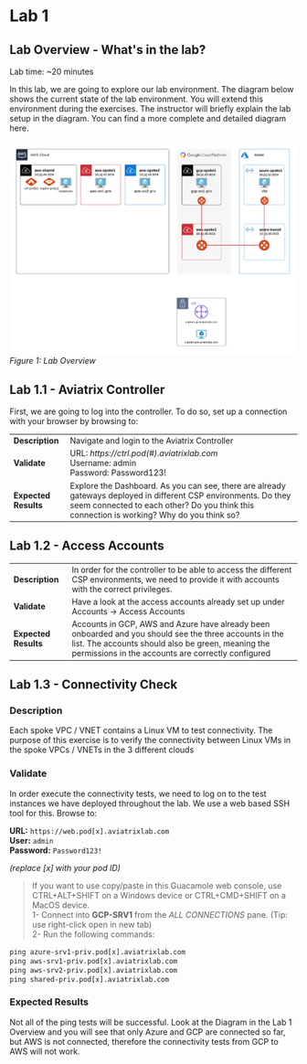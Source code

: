 # Lab 1

## Lab Overview - What's in the lab?
Lab time: ~20 minutes

In this lab, we are going to explore our lab environment. The diagram below shows the current state of the lab environment. You will extend this environment during the exercises. The instructor will briefly explain the lab setup in the diagram. You can find a more complete and detailed diagram here.

![Lab Overview](../images/lab-before.png)  
_Figure 1: Lab Overview_

## Lab 1.1 - Aviatrix Controller

First, we are going to log into the controller. To do so, set up a connection with your browser by browsing to:

<table>
  <tr>
    <td><b>Description</b></td>
    <td>Navigate and login to the Aviatrix Controller</td>
  </tr>
  <tr>
    <td><b>Validate</b></td>
    <td>URL:  <i>https://ctrl.pod(#).aviatrixlab.com</i><br>Username:  admin<br>Password:  Password123!</td>
  </tr>
  <tr>
    <td><b>Expected Results</b></td>
    <td>Explore the Dashboard. As you can see, there are already gateways deployed in different CSP environments. Do they seem connected to each other? Do you think this connection is working? Why do you think so?</td>
  </tr>
</table>

## Lab 1.2 - Access Accounts

<table>
  <tr>
    <td><b>Description</b></td>
    <td>In order for the controller to be able to access the different CSP environments, we need to provide it with accounts with the correct privileges.</td>
  </tr>
  <tr>
    <td><b>Validate</b></td>
    <td>Have a look at the access accounts already set up under Accounts -> Access Accounts</td>
  </tr>
  <tr>
    <td><b>Expected Results</b></td>
    <td>Accounts in GCP, AWS and Azure have already been onboarded and you should see the three accounts in the list.  The accounts should also be green, meaning the permissions in the accounts are correctly configured</td>
  </tr>
</table>

## Lab 1.3 - Connectivity Check

### Description
Each spoke VPC / VNET contains a Linux VM to test connectivity.  The purpose of this exercise is to verify the connectivity between Linux VMs in the spoke VPCs / VNETs in the 3 different clouds
### Validate
In order execute the connectivity tests, we need to log on to the test instances we have deployed throughout the lab. We use a web based SSH tool for this. Browse to:  
  
**URL:** ```https://web.pod[x].aviatrixlab.com```  
**User:** ```admin```  
**Password:** ```Password123!```  

*(replace [x] with your pod ID)*
>If you want to use copy/paste in this Guacamole web console, use CTRL+ALT+SHIFT on a Windows device or CTRL+CMD+SHIFT on a MacOS device.  
1- Connect into **GCP-SRV1** from the *ALL CONNECTIONS* pane. (Tip: use right-click open in new tab)  
2- Run the following commands:
```
ping azure-srv1-priv.pod[x].aviatrixlab.com  
ping aws-srv1-priv.pod[x].aviatrixlab.com  
ping aws-srv2-priv.pod[x].aviatrixlab.com  
ping shared-priv.pod[x].aviatrixlab.com
```  
### Expected Results
Not all of the ping tests will be successful.  Look at the Diagram in the Lab 1 Overview and you will see that only Azure and GCP are connected so far, but AWS is not connected, therefore the connectivity tests from GCP to AWS will not work.


